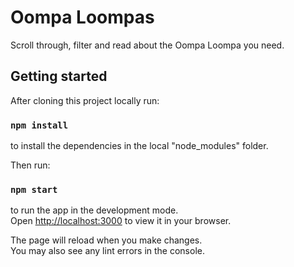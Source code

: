 # Oompa Loompas

Scroll through, filter and read about the Oompa Loompa you need.

## Getting started

After cloning this project locally run:

### `npm install`

to install the dependencies in the local "node_modules" folder.

Then run:

### `npm start`

to run the app in the development mode.\
Open [http://localhost:3000](http://localhost:3000) to view it in your browser.

The page will reload when you make changes.\
You may also see any lint errors in the console.
